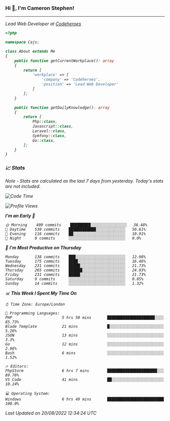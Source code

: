 ### Hi 👋, I'm Cameron Stephen!
<hr>
<p><em>Lead Web Developer at <a href="https://codeheroes.co.uk">Codeheroes</a></p>


```php
<?php

namespace Cajs;

class About extends Me
{
    public function getCurrentWorkplace(): array
    {
        return [
            'workplace' => [
                'company' => 'Codeheroes',
                'position' => 'Lead Web Developer'
            ]
        ];
    }

    public function getDailyKnowledge(): array
    {
        return [
            Php::class,
            Javascript::class,
            Laravel::class,
            Symfony::class,
            Go::class,
        ];
    }
}
```

### 📈 Stats
<p><em>Note - Stats are calculated as the last 7 days from yesterday. Today's stats are not included.</em></p>


<!--START_SECTION:waka-->
![Code Time](http://img.shields.io/badge/Code%20Time-3%2C090%20hrs%2032%20mins-blue)

![Profile Views](http://img.shields.io/badge/Profile%20Views-0-blue)

**I'm an Early 🐤** 

```text
🌞 Morning    409 commits    █████████░░░░░░░░░░░░░░░░   38.48% 
🌆 Daytime    538 commits    ████████████░░░░░░░░░░░░░   50.61% 
🌃 Evening    116 commits    ██░░░░░░░░░░░░░░░░░░░░░░░   10.91% 
🌙 Night      0 commits      ░░░░░░░░░░░░░░░░░░░░░░░░░   0.0%

```
📅 **I'm Most Productive on Thursday** 

```text
Monday       138 commits    ███░░░░░░░░░░░░░░░░░░░░░░   12.98% 
Tuesday      175 commits    ████░░░░░░░░░░░░░░░░░░░░░   16.46% 
Wednesday    231 commits    █████░░░░░░░░░░░░░░░░░░░░   21.73% 
Thursday     265 commits    ██████░░░░░░░░░░░░░░░░░░░   24.93% 
Friday       231 commits    █████░░░░░░░░░░░░░░░░░░░░   21.73% 
Saturday     9 commits      ░░░░░░░░░░░░░░░░░░░░░░░░░   0.85% 
Sunday       14 commits     ░░░░░░░░░░░░░░░░░░░░░░░░░   1.32%

```


📊 **This Week I Spent My Time On** 

```text
⌚︎ Time Zone: Europe/London

💬 Programming Languages: 
PHP                      5 hrs 50 mins       █████████████████████░░░░   85.73% 
Blade Template           21 mins             █░░░░░░░░░░░░░░░░░░░░░░░░   5.26% 
JSON                     13 mins             ░░░░░░░░░░░░░░░░░░░░░░░░░   3.3% 
Go                       12 mins             ░░░░░░░░░░░░░░░░░░░░░░░░░   2.96% 
Bash                     6 mins              ░░░░░░░░░░░░░░░░░░░░░░░░░   1.52%

🔥 Editors: 
PhpStorm                 6 hrs 7 mins        ██████████████████████░░░   89.76% 
VS Code                  41 mins             ██░░░░░░░░░░░░░░░░░░░░░░░   10.24%

💻 Operating System: 
Windows                  6 hrs 49 mins       █████████████████████████   100.0%

```


 Last Updated on 20/08/2022 12:34:24 UTC
<!--END_SECTION:waka-->
